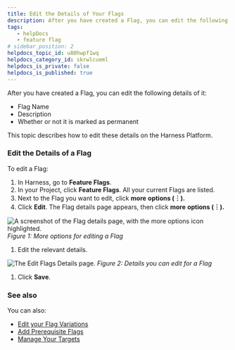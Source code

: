 ```yaml
---
title: Edit the Details of Your Flags
description: After you have created a Flag, you can edit the following details of it&#58; Flag Name. Description. Whether or not it is marked as permanent. This topic describes how to edit these details on the Harnes…
tags: 
   - helpDocs
   - feature flag
# sidebar_position: 2
helpdocs_topic_id: u80hwpf1wq
helpdocs_category_id: skrwlcueml
helpdocs_is_private: false
helpdocs_is_published: true
---
```


After you have created a Flag, you can edit the following details of it:


* Flag Name
* Description
* Whether or not it is marked as permanent


This topic describes how to edit these details on the Harness Platform.


### Edit the Details of a Flag


To edit a Flag:


1. In Harness, go to **Feature Flags**.
2. In your Project, click **Feature Flags**. All your current Flags are listed.
3. Next to the Flag you want to edit, click **more** **options (****︙****).**
4. Click **Edit**. The Flag details page appears, then click **more** **options (****︙****).**


![A screenshot of the Flag details page, with the more options icon highlighted.](https://files.helpdocs.io/kw8ldg1itf/articles/u80hwpf1wq/1660572694398/2022-08-15-15-09-51.png)
*Figure 1: More options for editing a Flag*


1. Edit the relevant details.


![The Edit Flags Details page.](https://files.helpdocs.io/kw8ldg1itf/articles/u80hwpf1wq/1660572729308/2022-08-15-15-09-21.png)
*Figure 2: Details you can edit for a Flag*


1. Click **Save**.


### See also


You can also:


* [Edit your Flag Variations](/article/8bf3us11kz-manage-variations)
* [Add Prerequisite Flags](/article/iijdahygdm-add-prerequisites-to-feature-flag)
* [Manage Your Targets](/category/xw2hz815l8-ff-target-management)


